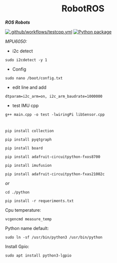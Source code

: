 <h1 align="middle">RobotROS</h1>



***ROS Robots***


[![.github/workflows/testcpp.yml](https://github.com/Thxssio/RobotROS/actions/workflows/testcpp.yml/badge.svg)](https://github.com/Thxssio/RobotROS/actions/workflows/testcpp.yml)
[![Python package](https://github.com/Thxssio/RobotROS/actions/workflows/testpython.yml/badge.svg)](https://github.com/Thxssio/RobotROS/actions/workflows/testpython.yml)



*MPU6050:*


 - i2c detect
 ```
 sudo i2cdetect -y 1
 ```
 - Config 
  ```
  sudo nano /boot/config.txt
  ```
  - edit line and add 
  ```
dtparam=i2c_arm=on, i2c_arm_baudrate=1000000
  ```
  - test IMU cpp
  ```
  g++ main.cpp -o test -lwiringPi libSensor.cpp
  ```
  
  #

`pip install collection`

`pip install pyqtgraph`

`pip install board`

`pip install adafruit-circuitpython-fxos8700`

`pip install imufusion`

`pip install adafruit-circuitpython-fxas21002c`

*or*
```
cd ./python
```
```
pip install -r requeriments.txt
```
<!--
*ROS Install:*

```
lsb_release -sc
```
```
locale  

sudo apt update && sudo apt install locales
sudo locale-gen en_US en_US.UTF-8
sudo update-locale LC_ALL=en_US.UTF-8 LANG=en_US.UTF-8
export LANG=en_US.UTF-8

locale  
```
```
sudo apt install software-properties-common
sudo add-apt-repository "deb http://archive.ubuntu.com/ubuntu $(lsb_release -sc) main universe restricted multiverse"
```
```
sudo apt update && sudo apt install curl -y
sudo curl -sSL https://raw.githubusercontent.com/ros/rosdistro/master/ros.key -o /usr/share/keyrings/ros-archive-keyring.gpg
```
```
echo "deb [arch=$(dpkg --print-architecture) signed-by=/usr/share/keyrings/ros-archive-keyring.gpg] http://packages.ros.org/ros2/ubuntu $(. /etc/os-release && echo $UBUNTU_CODENAME) main" | sudo tee /etc/apt/sources.list.d/ros2.list > /dev/null
```
```

```
-->

Cpu temperature:
```
vcgencmd measure_temp
```
Python name default:

```
sudo ln -sf /usr/bin/python3 /usr/bin/python
```
Install Gpio:

```
sudo apt install python3-lgpio
```
